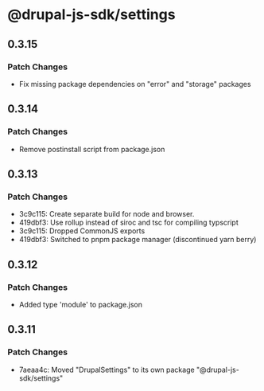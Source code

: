 # @drupal-js-sdk/settings

## 0.3.15

### Patch Changes

- Fix missing package dependencies on "error" and "storage" packages

## 0.3.14

### Patch Changes

- Remove postinstall script from package.json

## 0.3.13

### Patch Changes

- 3c9c115: Create separate build for node and browser.
- 419dbf3: Use rollup instead of siroc and tsc for compiling typscript
- 3c9c115: Dropped CommonJS exports
- 419dbf3: Switched to pnpm package manager (discontinued yarn berry)

## 0.3.12

### Patch Changes

- Added type 'module' to package.json

## 0.3.11

### Patch Changes

- 7aeaa4c: Moved "DrupalSettings" to its own package "@drupal-js-sdk/settings"
